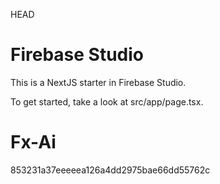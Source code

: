 HEAD

# Firebase Studio

This is a NextJS starter in Firebase Studio.

To get started, take a look at src/app/page.tsx.

# Fx-Ai

853231a37eeeeea126a4dd2975bae66dd55762c
